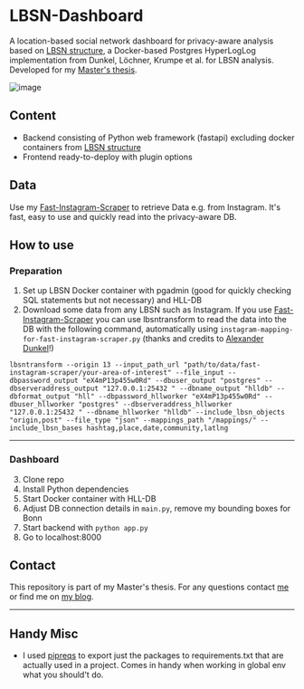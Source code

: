 # LBSN-Dashboard
A location-based social network dashboard for privacy-aware analysis based on [LBSN structure](https://lbsn.vgiscience.org/), a Docker-based Postgres HyperLogLog implementation from Dunkel, Löchner, Krumpe et al. for LBSN analysis. Developed for my [Master's thesis](https://github.com/do-me/LBSN-Thesis).

![image](https://user-images.githubusercontent.com/47481567/120980725-2faf8600-c777-11eb-9fe9-71ec16272f71.png)

## Content 
- Backend consisting of Python web framework (fastapi) excluding docker containers from [LBSN structure](https://lbsn.vgiscience.org/)
- Frontend ready-to-deploy with plugin options

## Data
Use my [Fast-Instagram-Scraper](https://github.com/do-me/fast-instagram-scraper) to retrieve Data e.g. from Instagram. It's fast, easy to use and quickly read into the privacy-aware DB. 

## How to use 
### Preparation
1. Set up LBSN Docker container with pgadmin (good for quickly checking SQL statements but not necessary) and HLL-DB 
2. Download some data from any LBSN such as Instagram. If you use [Fast-Instagram-Scraper](https://github.com/do-me/fast-instagram-scraper) you can use lbsntransform to read the data into the DB with the following command, automatically using `instagram-mapping-for-fast-instagram-scraper.py` (thanks and credits to [Alexander Dunkel](https://github.com/Sieboldianus)!)

```
lbsntransform --origin 13 --input_path_url "path/to/data/fast-instagram-scraper/your-area-of-interest" --file_input --dbpassword_output "eX4mP13p455w0Rd" --dbuser_output "postgres" --dbserveraddress_output "127.0.0.1:25432 " --dbname_output "hlldb" --dbformat_output "hll" --dbpassword_hllworker "eX4mP13p455w0Rd" --dbuser_hllworker "postgres" --dbserveraddress_hllworker "127.0.0.1:25432 " --dbname_hllworker "hlldb" --include_lbsn_objects "origin,post" --file_type "json" --mappings_path "/mappings/" --include_lbsn_bases hashtag,place,date,community,latlng
```
---
### Dashboard 
3. Clone repo
4. Install Python dependencies
5. Start Docker container with HLL-DB
6. Adjust DB connection details in `main.py`, remove my bounding boxes for Bonn
7. Start backend with `python app.py`
8. Go to localhost:8000 

## Contact 
This repository is part of my Master's thesis. For any questions contact [me](mailto:dominik@geo.rocks) or find me on [my blog](geo.rocks).

---

## Handy Misc
- I used [pipreqs](https://github.com/bndr/pipreqs) to export just the packages to requirements.txt that are actually used in a project. Comes in handy when working in global env what you should't do.
